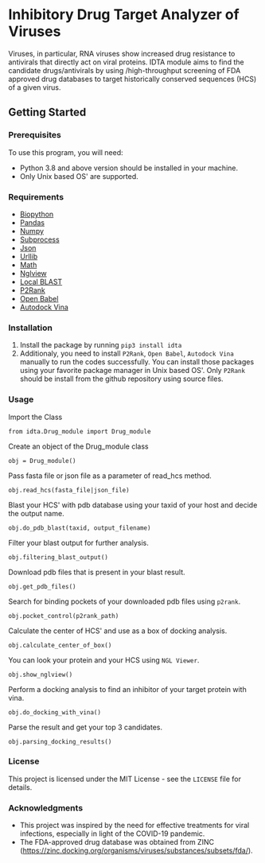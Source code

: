 # Inhibitory Drug Target Analyzer of Viruses
Viruses, in particular, RNA viruses show increased drug resistance to antivirals that directly act on viral proteins. IDTA module aims to find the candidate drugs/antivirals by using /high-throughput screening of FDA approved drug databases to target historically conserved sequences (HCS) of a given virus.

## Getting Started

### Prerequisites

To use this program, you will need:

- Python 3.8 and above version should be installed in your machine.
- Only Unix based OS' are supported.

### Requirements

- [Biopython](https://biopython.org/)
- [Pandas](https://pandas.pydata.org/)
- [Numpy](https://numpy.org/)
- [Subprocess](https://docs.python.org/3/library/subprocess.html)
- [Json](https://docs.python.org/3/library/json.html)
- [Urllib](https://docs.python.org/3/library/urllib.html)
- [Math](https://docs.python.org/3/library/math.html)
- [Nglview](https://github.com/nglviewer/nglview)
- [Local BLAST](https://blast.ncbi.nlm.nih.gov/Blast.cgi?CMD=Web&PAGE_TYPE=BlastDocs&DOC_TYPE=Download)
- [P2Rank](https://github.com/rdk/p2rank)
- [Open Babel](https://openbabel.org/docs/dev/Installation/install.html)
- [Autodock Vina](https://autodock-vina.readthedocs.io/en/latest/)

### Installation

1. Install the package by running `pip3 install idta`
2. Additionaly, you need to install `P2Rank`, `Open Babel`, `Autodock Vina` manually to run the codes successfully. You can install those packages using your favorite package manager in Unix based OS'. Only `P2Rank` should be install from the github repository using source files.

### Usage

Import the Class

    from idta.Drug_module import Drug_module

Create an object of the Drug_module class
    
    obj = Drug_module()

Pass fasta file or json file as a parameter of read_hcs method.
    
    obj.read_hcs(fasta_file|json_file)

Blast your HCS' with pdb database using your taxid of your host and decide the output name.

    obj.do_pdb_blast(taxid, output_filename)

Filter your blast output for further analysis.

    obj.filtering_blast_output()

Download pdb files that is present in your blast result.

    obj.get_pdb_files()

Search for binding pockets of your downloaded pdb files using `p2rank`.

    obj.pocket_control(p2rank_path)

Calculate the center of HCS' and use as a box of docking analysis.

    obj.calculate_center_of_box()

You can look your protein and your HCS using `NGL Viewer`.

    obj.show_nglview()

Perform a docking analysis to find an inhibitor of your target protein with vina.

    obj.do_docking_with_vina()

Parse the result and get your top 3 candidates.

    obj.parsing_docking_results()

### License

This project is licensed under the MIT License - see the `LICENSE` file for details.

### Acknowledgments

- This project was inspired by the need for effective treatments for viral infections, especially in light of the COVID-19 pandemic.
- The FDA-approved drug database was obtained from ZINC (https://zinc.docking.org/organisms/viruses/substances/subsets/fda/).